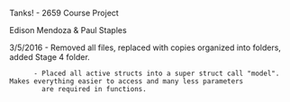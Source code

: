 Tanks! - 2659 Course Project

Edison Mendoza & Paul Staples

3/5/2016  - Removed all files, replaced with copies organized into folders, added Stage 4 folder.
          
          - Placed all active structs into a super struct call "model". Makes everything easier to access and many less parameters
            are required in functions.
